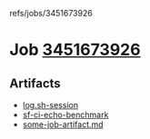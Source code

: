 refs/jobs/3451673926

# Job [3451673926](https://github.com/rokmoln/support-firecloud/runs/3451673926?check_suite_focus=true)

## Artifacts

* [log.sh-session](log.sh-session)
* [sf-ci-echo-benchmark](sf-ci-echo-benchmark)
* [some-job-artifact.md](some-job-artifact.md)

